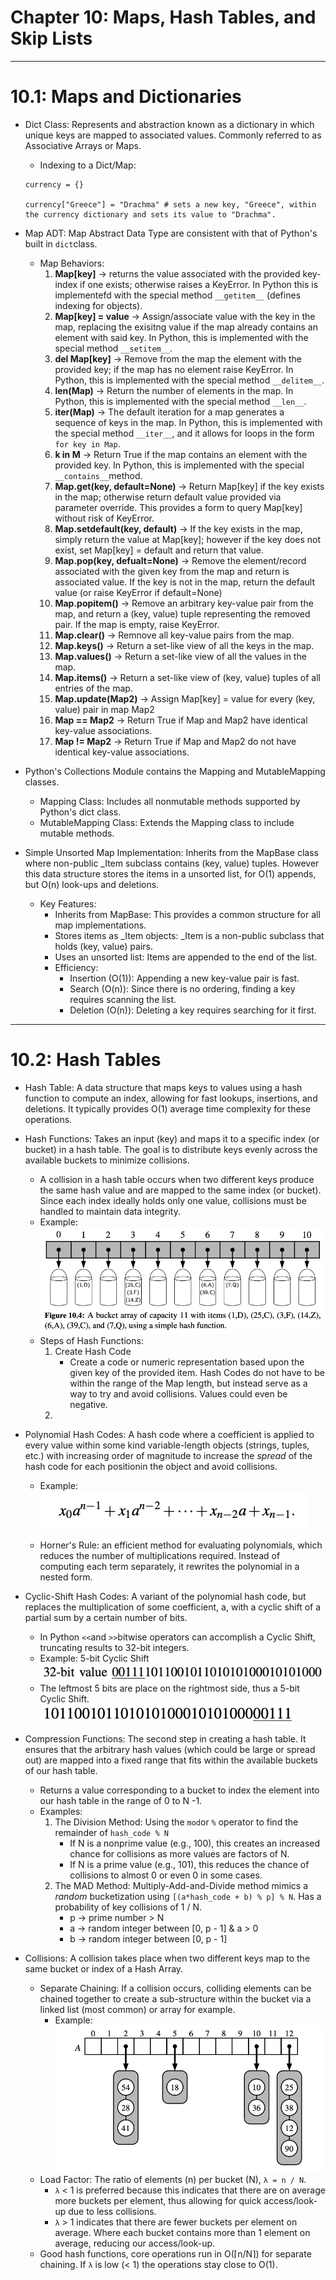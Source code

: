 # Chapter 10: Maps, Hash Tables, and Skip Lists

---

# 10.1: Maps and Dictionaries

- Dict Class: Represents and abstraction known as a dictionary in which unique keys are mapped to associated values. Commonly referred to as Associative Arrays or Maps. 

    - Indexing to a Dict/Map: 
    ````
    currency = {}

    currency["Greece"] = "Drachma" # sets a new key, "Greece", within the currency dictionary and sets its value to "Drachma".
    ````

- Map ADT: Map Abstract Data Type are consistent with that of Python's built in `dict`class.
    - Map Behaviors:
        1. **Map[key]**  -> returns the value associated with the provided key-index if one exists; otherwise raises a KeyError. In Python this is implementefd with the special method `__getitem__` (defines indexing for objects).
        2. **Map[key] = value** -> Assign/associate value with the key in the map, replacing the exisitng value if the map already contains an element with said key. In Python, this is implemented with the special method `__setitem__`.
        3. **del Map[key]** -> Remove from the map the element with the provided key; if the map has no element raise KeyError. In Python, this is implemented with the special method `__delitem__`. 
        4. **len(Map)** -> Return the number of elements in the map. In Python, this is implemented with the special method `__len__`.
        5. **iter(Map)** -> The default iteration for a map generates a sequence of keys in the map. In Python, this is implemented with the special method `__iter__`, and it allows for loops in the form `for key in Map`.
        6. **k in M** -> Return True if the map contains an element with the provided key. In Python, this is implemented with the special `__contains__`method. 
        7. **Map.get(key, default=None)** -> Return Map[key] if the key exists in the map; otherwise return default value provided via parameter override. This provides a form to query Map[key] without risk of KeyError.
        8. **Map.setdefault(key, default)** -> If the key exists in the map, simply return the value at Map[key]; however if the key does not exist, set Map[key] = default and return that value. 
        9. **Map.pop(key, defualt=None)** -> Remove the element/record associated with the given key from the map and return is associated value. If the key is not in the map, return the default value (or raise KeyError if default=None)
        10. **Map.popitem()** -> Remove an arbitrary key-value pair from the map, and return a (key, value) tuple representing the removed pair. If the map is empty, raise KeyError. 
        11. **Map.clear()** -> Remnove all key-value pairs from the map.
        12. **Map.keys()** -> Return a set-like view of all the keys in the map.
        13. **Map.values()** -> Return a set-like view of all the values in the map. 
        14. **Map.items()** -> Return a set-like view of (key, value) tuples of all entries of the map. 
        15. **Map.update(Map2)** -> Assign Map[key] = value for every (key, value) pair in map Map2
        16. **Map == Map2** -> Return True if Map and Map2 have identical key-value associations. 
        17. **Map != Map2** -> Return True if Map and Map2 do not have identical key-value associations.

- Python's Collections Module contains the Mapping and MutableMapping classes.
    - Mapping Class: Includes all nonmutable methods supported by Python's dict class. 
    - MutableMapping Class: Extends the Mapping class to include mutable methods.

- Simple Unsorted Map Implementation: Inherits from the MapBase class where non-public _Item subclass contains (key, value) tuples. However this data structure stores the items in a unsorted list, for O(1) appends, but O(n) look-ups and deletions. 
    - Key Features:
	    - Inherits from MapBase: This provides a common structure for all map implementations.
	    - Stores items as _Item objects: _Item is a non-public subclass that holds (key, value) pairs.
	    - Uses an unsorted list: Items are appended to the end of the list.
	    - Efficiency:
	        - Insertion (O(1)): Appending a new key-value pair is fast.
	        - Search (O(n)): Since there is no ordering, finding a key requires scanning the list.
	        - Deletion (O(n)): Deleting a key requires searching for it first.

---

# 10.2: Hash Tables

- Hash Table: A data structure that maps keys to values using a hash function to compute an index, allowing for fast lookups, insertions, and deletions. It typically provides O(1) average time complexity for these operations.

- Hash Functions: Takes an input (key) and maps it to a specific index (or bucket) in a hash table. The goal is to distribute keys evenly across the available buckets to minimize collisions.
    - A collision in a hash table occurs when two different keys produce the same hash value and are mapped to the same index (or bucket). Since each index ideally holds only one value, collisions must be handled to maintain data integrity.
    - Example:
    ![alt text](image.png)
    - Steps of Hash Functions:
        1. Create Hash Code
            - Create a code or numeric representation based upon the given key of the provided item. Hash Codes do not have to be within the range of the Map length, but instead serve as a way to try and avoid collisions. Values could even be negative.
        2. 

- Polynomial Hash Codes: A hash code where a coefficient is applied to every value within some kind variable-length objects (strings, tuples, etc.) with increasing order of magnitude to increase the *spread* of the hash code for each positionin the object and avoid collisions.
    - Example:
    ![alt text](image-1.png)
    
    - Horner's Rule: an efficient method for evaluating polynomials, which reduces the number of multiplications required. Instead of computing each term separately, it rewrites the polynomial in a nested form.

- Cyclic-Shift Hash Codes: A variant of the polynomial hash code, but replaces the multiplication of some coefficient, a, with a cyclic shift of a partial sum by a certain number of bits.
    - In Python `<<`and `>>`bitwise operators can accomplish a Cyclic Shift, truncating results to 32-bit integers. 
    - Example: 5-bit Cyclic Shift
    ![alt text](image-2.png)
    - The leftmost 5 bits are place on the rightmost side, thus a 5-bit Cyclic Shift.
    ![alt text](image-3.png)


- Compression Functions: The second step in creating a hash table. It ensures that the arbitrary hash values (which could be large or spread out) are mapped into a fixed range that fits within the available buckets of our hash table.
    - Returns a value corresponding to a bucket to index the element into our hash table in the range of 0 to N -1.
    - Examples:
        1. The Division Method: Using the `mod`or `%` operator to find the remainder of `hash_code % N` 
            - If N is a nonprime value (e.g., 100), this creates an increased chance for collisions as more values are factors of N. 
            - If N is a prime value (e.g., 101), this reduces the chance of collisions to almost 0 or even 0 in some cases.
        2. The MAD Method: Multiply-Add-and-Divide method mimics a *random* bucketization using `[(a*hash_code + b) % p] % N`. Has a probability of key collisions of 1 / N.
            - p -> prime number > N
            - a -> random integer between [0, p - 1] & a > 0
            - b -> random integer between [0, p - 1] 

- Collisions: A collision takes place when two different keys map to the same bucket or index of a Hash Array.
    - Separate Chaining: If a collision occurs, colliding elements can be chained together to create a sub-structure within the bucket via a linked list (most common) or array for example.
        - Example:
        ![alt text](image-4.png)
    - Load Factor: The ratio of elements (n) per bucket (N), `λ = n / N`.
        - `λ` < 1 is preferred because this indicates that there are on average more buckets per element, thus allowing for quick access/look-up due to less collisions. 
        - `λ` > 1 indicates that there are fewer buckets per element on average. Where each bucket contains more than 1 element on average, reducing our access/look-up. 
    - Good hash functions, core operations run in O(⌈n/N⌉) for separate chaining. If `λ` is low (< 1) the operations stay close to O(1).








